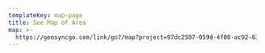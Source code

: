 ```yaml
---
templateKey: map-page
title: See Map of Area
map: >-
  https://geosyncgo.com/link/go?/map?project=97dc2507-059d-4f00-ac92-63e0a3fd6794&&lat=37.9837329523065&lon=-84.11190748214722&zoom=15
---
```



